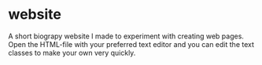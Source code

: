 website
=======

A short biograpy website I made to experiment with creating web pages. Open the HTML-file with your preferred text editor and you can edit the text classes to make your own very quickly.
